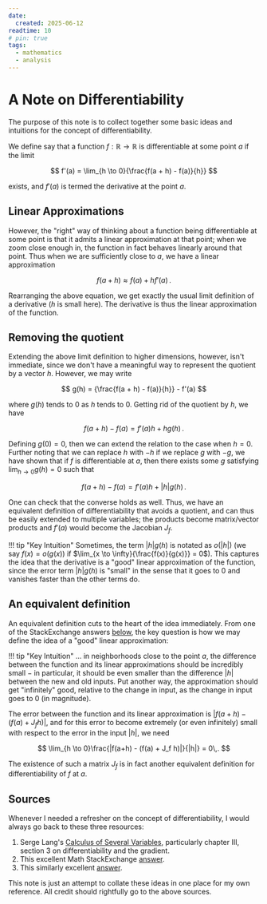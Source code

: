 ```yaml
---
date:
  created: 2025-06-12
readtime: 10
# pin: true
tags:
  - mathematics
  - analysis
---
```


# A Note on Differentiability

The purpose of this note is to collect together some basic ideas and intuitions for the concept of differentiability.

We define say that a function $f: \mathbb{R} \to \mathbb{R}$ is differentiable at some point $a$ if the limit

$$
f'(a) = \lim_{h \to 0}{\frac{f(a + h) - f(a)}{h}}
$$

exists, and $f'(a)$ is termed the derivative at the point $a$.

## Linear Approximations

However, the "right" way of thinking about a function being differentiable at some point is that it admits a linear approximation at that point; when we zoom close enough in, the function in fact behaves linearly around that point. Thus when we are sufficiently close to $a$, we have a linear approximation

$$
f(a + h) \approx f(a) + hf'(a)\,.
$$

Rearranging the above equation, we get exactly the usual limit definition of a derivative ($h$ is small here). The derivative is thus the linear approximation of the function.

## Removing the quotient

Extending the above limit definition to higher dimensions, however, isn't immediate, since we don't have a meaningful way to represent the quotient by a vector $h$. However, we may write

$$
g(h) = {\frac{f(a + h) - f(a)}{h}} - f'(a)
$$

where $g(h)$ tends to $0$ as $h$ tends to $0$. Getting rid of the quotient by $h$, we have

$$
f(a + h) - f(a) = f'(a)h + hg(h)\,.
$$

Defining $g(0)=0$, then we can extend the relation to the case when $h=0$. Further noting that we can replace $h$ with $-h$ if we replace $g$ with $-g$, we have shown that if $f$ is differentiable at $a$, then there exists some $g$ satisfying $\lim_{h \to 0}g(h)=0$ such that


$$
f(a + h) - f(a) = f'(a)h + |h|g(h)\,.
$$

One can check that the converse holds as well. Thus, we have an equivalent definition of differentiability that avoids a quotient, and can thus be easily extended to multiple variables; the products become matrix/vector products and $f'(a)$ would become the Jacobian $J_f$.

!!! tip "Key Intuition"
    Sometimes, the term $|h|g(h)$ is notated as $o(|h|)$ (we say $f(x) = o(g(x))$ if $\lim_{x \to \infty}{\frac{f(x)}{g(x)}} = 0$). This captures the idea that the derivative is a "good" linear approximation of the function, since the error term $|h|g(h)$ is "small" in the sense that it goes to $0$ and vanishes faster than the other terms do.

## An equivalent definition

An equivalent definition cuts to the heart of the idea immediately. From one of the StackExchange answers [below](#sources), the key question is how we may define the idea of a "good" linear approximation:

!!! tip "Key Intuition"
    ... in neighborhoods close to the point $a$, the difference between the function and its linear approximations should be incredibly small − in particular, it should be even smaller than the difference $|h|$ between the new and old inputs. Put another way, the approximation should get "infinitely" good, relative to the change in input, as the change in input goes to 0 (in magnitude).

The error between the function and its linear approximation is $|f(a+h) - (f(a) + J_f h)|$, and for this error to become extremely (or even infinitely) small with respect to the error in the input $|h|$, we need

$$
\lim_{h \to 0}\frac{|f(a+h) - (f(a) + J_f h)|}{|h|} = 0\,.
$$

The existence of such a matrix $J_f$ is in fact another equivalent definition for differentiability of $f$ at $a$.

## Sources
Whenever I needed a refresher on the concept of differentiability, I would always go back to these three resources:

1. Serge Lang's [Calculus of Several Variables](https://doi.org/10.1007/978-1-4612-1068-9), particularly chapter III, section 3 on differentiability and the gradient.
2. This excellent Math StackExchange [answer](https://math.stackexchange.com/a/832424).
3. This similarly excellent [answer](https://math.stackexchange.com/a/3298644).

This note is just an attempt to collate these ideas in one place for my own reference. All credit should rightfully go to the above sources.
